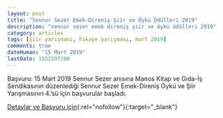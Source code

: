 ```yaml
---
layout: post
title: "Sennur Sezer Emek-Direniş Şiir ve Öykü Ödülleri 2019"
description: "sennur sezer emek direniş şiir ve öykü ödülleri 2019"
category: articles
tags: [şiir yarışması, hikaye yarışması, mart 2019]
comments: true
dateHuman: "15 Mart 2019"
lastDate: 1552597200
---
```


Başvuru: 15 Mart 2019
Sennur Sezer anısına Manos Kitap ve Gıda-İş Sendikasının düzenlediği Sennur Sezer Emek-Direniş Öykü ve Şiir Yarışmasının 4.’sü için başvurular başladı.

[Detaylar ve Başvuru için](https://ekmekvegul.net/etkinlik-takvimi/sennur-sezer-emek-direnis-siir-ve-oyku-odulleri-2019?utm_source=edebiyatyarismalari.com&utm_medium=affiliate){:rel="nofollow"}{:target="_blank"}